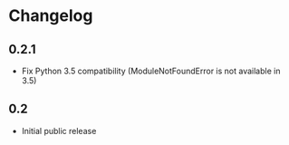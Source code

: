 Changelog
=========

0.2.1
-----

* Fix Python 3.5 compatibility (ModuleNotFoundError is not available in 3.5)

0.2
---

* Initial public release
